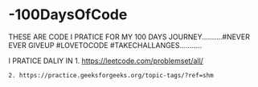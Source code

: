 # -100DaysOfCode
THESE ARE  CODE I PRATICE FOR MY 100 DAYS JOURNEY..........#NEVER EVER GIVEUP  #LOVETOCODE #TAKECHALLANGES...........

I PRATICE DALIY IN 
    1.  https://leetcode.com/problemset/all/
    
    
    2. https://practice.geeksforgeeks.org/topic-tags/?ref=shm  
      
